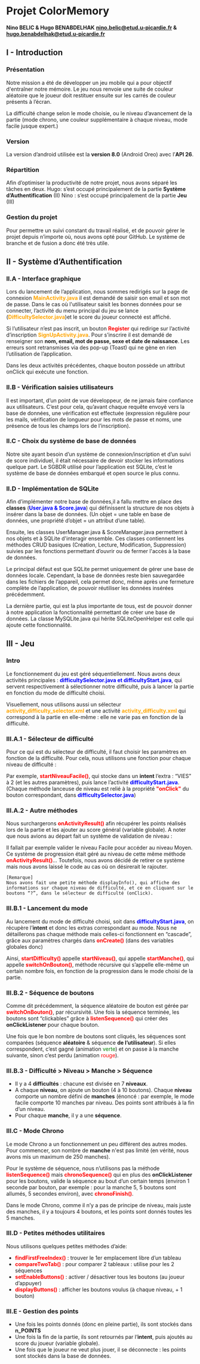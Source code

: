 # Projet ColorMemory
**Nino BELIC & Hugo BENABDELHAK**
**nino.belic@etud.u-picardie.fr & hugo.benabdelhak@etud.u-picardie.fr**
## I - Introduction

### Présentation
Notre mission a été de développer un jeu mobile qui a pour objectif d'entraîner notre mémoire. Le jeu nous renvoie une suite de couleur aléatoire que le joueur doit restituer ensuite sur les carrés de couleur présents à l’écran. 

La difficulté change selon le mode choisie, ou le niveau d’avancement de la partie (mode chrono, une couleur supplémentaire à chaque niveau, mode facile jusque expert.)
	
### Version
La version d’android utilisée est la **version 8.0** (Android Oreo) avec l’**API 26**.


### Répartition
Afin d’optimiser la productivité de notre projet, nous avons séparé les tâches en deux. 
Hugo: s’est occupé principalement de la partie __Système d’Authentification__ (II)
Nino : s’est occupé principalement de la partie __Jeu__ (III)

### Gestion du projet
Pour permettre un suivi constant du travail réalisé, et de pouvoir gérer le projet depuis n’importe où, nous avons opté pour GitHub. Le système de branche et de fusion a donc été très utile.



## II - Système d’Authentification

### II.A - Interface graphique

Lors du lancement de l’application, nous sommes redirigés sur la page de connexion <span style="color: orange">**MainActivity.java**</span> il est demandé de saisir son email et son mot de passe. Dans le cas où l'utilisateur saisit les bonnes données pour se connecter, l’activité du menu principal du jeu se lance (<span style="color: orange">**DifficultySelector.java**</span>)et le score du joueur connecté est affiché. 

Si l’utilisateur n’est pas inscrit, un bouton <span style="color: red">**Register**</span> qui redirige sur l’activité d’inscription <span style="color: orange">**SignUpActivity.java**</span>. Pour s’inscrire il est demandé de renseigner son **nom, email, mot de passe, sexe et date de naissance**. Les erreurs sont retransmises via des pop-up (Toast) qui ne gène en rien l’utilisation de l’application.

Dans les deux activités précédentes, chaque bouton possède un attribut onClick qui exécute une fonction.

### II.B - Vérification saisies utilisateurs

Il est important, d’un point de vue développeur, de ne jamais faire confiance aux utilisateurs. C’est pour cela, qu’avant chaque requête envoyé vers la base de données, une vérification est effectuée (expression régulière pour les mails, vérification de longueur pour les mots de passe et noms, une présence de tous les champs lors de l’inscription).

### II.C - Choix du système de base de données

Notre site ayant besoin d’un système de connexion/inscription et d’un suivi de score individuel, il était nécessaire de devoir stocker les informations quelque part. Le SGBDR utilisé pour l’application est SQLite, c’est le système de base de données embarqué et open source le plus connu. 

### II.D - Implémentation de SQLite

Afin d’implémenter notre base de données,il a fallu mettre en place des **classes** (<span style="color: blue">**User.java & Score.java**</span>) qui définissent la structure de nos objets à insérer dans la base de données. (Un objet = une table en base de données, une propriété d’objet = un attribut d’une table). 

Ensuite, les classes UserManager.java & ScoreManager.java permettent à nos objets et à SQLite d'interagir ensemble. Ces classes contiennent les méthodes CRUD basiques (Création, Lecture, Modification, Suppression) suivies par les fonctions permettant d’ouvrir ou de fermer l'accès à la base de données. 

Le principal défaut est que SQLite permet uniquement de gérer une base de données locale. Cependant, la base de données reste bien sauvegardée dans les fichiers de l’appareil, cela permet donc, même après une fermeture complète de l’application, de pouvoir réutiliser les données insérées précédemment.

La dernière partie, qui est la plus importante de tous, est de pouvoir donner à notre application la fonctionnalité permettant de créer une base de données. La classe MySQLite.java qui hérite SQLiteOpenHelper est celle qui ajoute cette fonctionnalité.
 


## III - Jeu

### Intro

Le fonctionnement du jeu est géré séquentiellement. Nous avons deux activités principales : <span style="color: blue">**difficultySelector.java et difficultyStart.java**</span>, qui servent respectivement à sélectionner notre difficulté, puis à lancer la partie en fonction du mode de difficulté choisi. 

Visuellement, nous utilisons aussi un sélecteur <span style="color: orange">**activity_difficulty_selector.xml**</span> et une activité <span style="color: orange">**activity_difficulty.xml**</span> qui correspond à la partie en elle-même : elle ne varie pas en fonction de la difficulté.

### III.A.1 - Sélecteur de difficulté

Pour ce qui est du sélecteur de difficulté, il faut choisir les paramètres en fonction de la difficulté. Pour cela, nous utilisons une fonction pour chaque niveau de difficulté : 	

Par exemple, <span style="color: red">**startNiveauFacile()**</span>, qui stocke dans un **intent** l’extra : “VIES” à 2 (et les autres paramètres), puis lance l’activité <span style="color: blue">**difficultyStart.java**</span>. (Chaque méthode lanceuse de niveau est relié à la propriété <span style="color: red">**"onClick"**</span> du bouton correspondant, dans <span style="color: blue">**difficultySelector.java**</span>)


### III.A.2 - Autre méthodes

Nous surchargerons <span style="color: red">**onActivityResult()**</span> afin récupérer les points réalisés lors de la partie et les ajouter au score général (variable globale). A noter que nous avions au départ fait un système de validation de niveau :
 
Il fallait par exemple valider le niveau Facile pour accéder au niveau Moyen.
Ce système de progression était géré au niveau de cette même méthode <span style="color: red">**onActivityResult()**</span>... Toutefois, nous avons décidé de retirer ce système mais nous avons laissé le code au cas où on désirerait le rajouter.

	[Remarque]
	Nous avons fait une petite méthode displayInfo(), qui affiche des informations sur chaque niveau de difficulté, et ce en cliquant sur le boutons “?”, dans le sélecteur de difficulté (onClick).


### III.B.1 - Lancement du mode

Au lancement du mode de difficulté choisi, soit dans <span style="color: blue">**difficultyStart.java**</span>, on récupère l’**intent** et donc les extras correspondant au mode. Nous ne détaillerons pas chaque méthode mais celles-ci fonctionnent en “cascade”, grâce aux paramètres chargés dans <span style="color: red">**onCreate()**</span> (dans des variables globales donc)

Ainsi, <span style="color: red">**startDifficulty()**</span> appelle <span style="color: red">**startNiveau()**</span>, qui appelle <span style="color: red">**startManche()**</span>, qui appelle <span style="color: red">**switchOnBouton()**</span>, méthode récursive qui s’appelle elle-même un certain nombre fois, en fonction de la progression dans le mode choisi de la partie.


### III.B.2 - Séquence de boutons

Comme dit précédemment, la séquence aléatoire de bouton est gérée par <span style="color: red">**switchOnBouton()**</span>, par récursivité. Une fois la séquence terminée, les boutons sont “clickables” grâce à <span style="color: red">**listenSequence()**</span> qui créer des **onClickListener** pour chaque bouton.

Une fois que le bon nombre de boutons sont cliqués, les séquences sont comparées (séquence **aléatoire** & séquence **de l’utilisateur**). Si elles correspondent, c’est gagné (animation <span style="color: green">verte</span>) et on passe à la manche suivante, sinon c’est perdu (animation <span style="color: red">rouge</span>).


### III.B.3 - Difficulté > Niveau > Manche > Séquence

- Il y a 4 **difficultés** : chacune est divisée en 7 **niveaux**. 
- A chaque **niveau**, on ajoute un bouton (4 à 10 boutons). Chaque **niveau** comporte un nombre défini de **manches** (énoncé : par exemple, le mode facile comporte 10 manches par niveau. Des points sont attribués à la fin d’un niveau.
- Pour chaque **manche**, il y a une **séquence**.


### III.C - Mode Chrono

Le mode Chrono a un fonctionnement un peu différent des autres modes. Pour commencer, son nombre de **manche** n'est pas limité (en vérité, nous avons mis un maximum de 250 manches). 

Pour le système de séquence, nous n’utilisons pas la méthode <span style="color: red">**listenSequence()**</span> mais <span style="color: red">**chronoSequence()**</span> qui en plus des **onClickListener** pour les boutons, valide la séquence au bout d’un certain temps (environ 1 seconde par bouton, par exemple : pour la manche 5, 5 boutons sont allumés, 5 secondes environ), avec <span style="color: red">**chronoFinish()**</span>.

Dans le mode Chrono, comme il n’y a pas de principe de niveau, mais juste des manches, il y a toujours 4 boutons, et les points sont donnés toutes les 5 manches.


### III.D - Petites méthodes utilitaires
Nous utilisons quelques petites méthodes d’aide:
- <span style="color: red">**findFirstFreeIndex()**</span> : trouver le 1er emplacement libre d’un tableau
- <span style="color: red">**compareTwoTab()**</span> : pour comparer 2 tableaux : utilise pour les 2 séquences
- <span style="color: red">**setEnableButtons()**</span> : activer / désactiver tous les boutons (au joueur d’appuyer)
- <span style="color: red">**displayButtons()**</span> : afficher les boutons voulus (à chaque niveau, + 1 bouton)


### III.E - Gestion des points
- Une fois les points donnés (donc en pleine partie), ils sont stockés dans **n_POINTS**
- Une fois la fin de la partie, ils sont retournés par l’**intent**, puis ajoutés au score du joueur (variable globale).
- Une fois que le joueur ne veut plus jouer, il se déconnecte : les points sont stockés dans la base de données.

